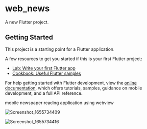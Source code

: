 # web_news

A new Flutter project.

## Getting Started

This project is a starting point for a Flutter application.

A few resources to get you started if this is your first Flutter project:

- [Lab: Write your first Flutter app](https://docs.flutter.dev/get-started/codelab)
- [Cookbook: Useful Flutter samples](https://docs.flutter.dev/cookbook)

For help getting started with Flutter development, view the
[online documentation](https://docs.flutter.dev/), which offers tutorials,
samples, guidance on mobile development, and a full API reference.

mobile newspaper reading application using webview

![Screenshot_1655734409](https://user-images.githubusercontent.com/48725946/174621155-2c7114bf-3f68-4d06-a1d0-a2775c95654b.png)

![Screenshot_1655734416](https://user-images.githubusercontent.com/48725946/174621178-9fbbc834-bf00-4114-8631-5f0d5cc0cf2d.png)
